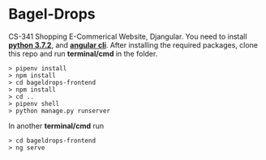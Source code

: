 # Bagel-Drops
CS-341 Shopping E-Commerical Website, Djangular. You need to install [**python 3.7.2**](https://www.python.org/downloads/release/python-372/), 
and [**angular cli**](https://angular.io/guide/quickstart). After installing the required packages, clone this repo and run **terminal/cmd** in the folder. 
```console
> pipenv install
> npm install
> cd bageldrops-frontend
> npm install
> cd ..
> pipenv shell
> python manage.py runserver
```
In another **terminal/cmd** run
```console
> cd bageldrops-frontend
> ng serve
```